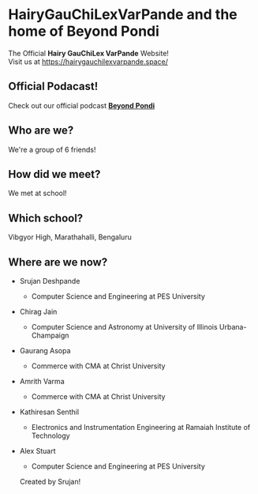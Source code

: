 # HairyGauChiLexVarPande and the home of Beyond Pondi
The Official **Hairy GauChiLex VarPande** Website!  
Visit us at https://hairygauchilexvarpande.space/  

## Official Podacast!
Check out our official podcast [**Beyond Pondi**](https://open.spotify.com/show/5aODDXRF0XxA6GjpZ8ko5R)

## Who are we?
We're a group of 6 friends!

## How did we meet?
We met at school! 

## Which school?
Vibgyor High, Marathahalli, Bengaluru

## Where are we now?
- Srujan Deshpande
  - Computer Science and Engineering at PES University
- Chirag Jain
  - Computer Science and Astronomy at University of Illinois Urbana-Champaign
- Gaurang Asopa
  - Commerce with CMA at Christ University
- Amrith Varma
  - Commerce with CMA at Christ University
- Kathiresan Senthil
  - Electronics and Instrumentation Engineering at Ramaiah Institute of Technology
 - Alex Stuart
   - Computer Science and Engineering at PES University  

  
   Created by Srujan!


